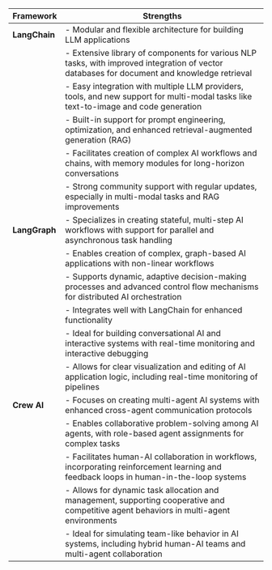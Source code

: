 | Framework | Strengths |
|-----------|-----------|
| **LangChain** | - Modular and flexible architecture for building LLM applications |
|               | - Extensive library of components for various NLP tasks, with improved integration of vector databases for document and knowledge retrieval |
|               | - Easy integration with multiple LLM providers, tools, and new support for multi-modal tasks like text-to-image and code generation |
|               | - Built-in support for prompt engineering, optimization, and enhanced retrieval-augmented generation (RAG) |
|               | - Facilitates creation of complex AI workflows and chains, with memory modules for long-horizon conversations |
|               | - Strong community support with regular updates, especially in multi-modal tasks and RAG improvements |
| **LangGraph** | - Specializes in creating stateful, multi-step AI workflows with support for parallel and asynchronous task handling |
|               | - Enables creation of complex, graph-based AI applications with non-linear workflows |
|               | - Supports dynamic, adaptive decision-making processes and advanced control flow mechanisms for distributed AI orchestration |
|               | - Integrates well with LangChain for enhanced functionality |
|               | - Ideal for building conversational AI and interactive systems with real-time monitoring and interactive debugging |
|               | - Allows for clear visualization and editing of AI application logic, including real-time monitoring of pipelines |
| **Crew AI**   | - Focuses on creating multi-agent AI systems with enhanced cross-agent communication protocols |
|               | - Enables collaborative problem-solving among AI agents, with role-based agent assignments for complex tasks |
|               | - Facilitates human-AI collaboration in workflows, incorporating reinforcement learning and feedback loops in human-in-the-loop systems |
|               | - Allows for dynamic task allocation and management, supporting cooperative and competitive agent behaviors in multi-agent environments |
|               | - Ideal for simulating team-like behavior in AI systems, including hybrid human-AI teams and multi-agent collaboration |

